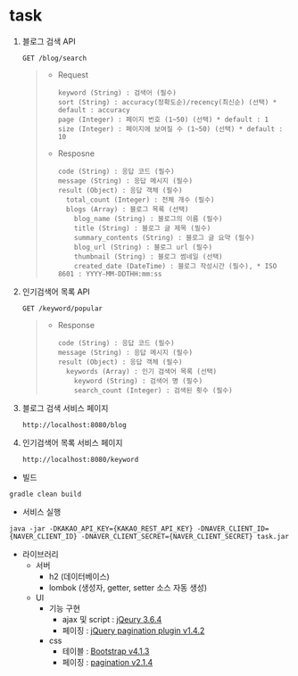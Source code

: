 # task

1. 블로그 검색 API
	```
	GET /blog/search
	```
	> * Request
	> 
	>       keyword (String) : 검색어 (필수)
	>       sort (String) : accuracy(정확도순)/recency(최신순) (선택) * default : accuracy
	>       page (Integer) : 페이지 번호 (1~50) (선택) * default : 1
	>       size (Integer) : 페이지에 보여질 수 (1~50) (선택) * default : 10
	>   
	> * Resposne
	> 
	>       code (String) : 응답 코드 (필수)
	>       message (String) : 응답 메시지 (필수)
	>       result (Object) : 응답 객체 (필수)
	>         total_count (Integer) : 전체 개수 (필수)
	>         blogs (Array) : 블로그 목록 (선택)
	>           blog_name (String) : 블로그의 이름 (필수)
	>           title (String) : 블로그 글 제목 (필수)
	>           summary_contents (String) : 블로그 글 요약 (필수)
	>           blog_url (String) : 블로그 url (필수)
	>           thumbnail (String) : 블로그 썸네일 (선택)
	>           created_date (DateTime) : 블로그 작성시간 (필수), * ISO 8601 : YYYY-MM-DDTHH:mm:ss


2. 인기검색어 목록 API
	```
	GET /keyword/popular
	```
	> * Response
	> 
	>       code (String) : 응답 코드 (필수)
	>       message (String) : 응답 메시지 (필수)
	>       result (Object) : 응답 객체 (필수)
	>         keywords (Array) : 인기 검색어 목록 (선택)
	>           keyword (String) : 검색어 명 (필수)
	>           search_count (Integer) : 검색된 횟수 (필수)


3. 블로그 검색 서비스 페이지
	```
	http://localhost:8080/blog
	```
4. 인기검색어 목록 서비스 페이지
	```
	http://localhost:8080/keyword
	```

* 빌드
```
gradle clean build
```
* 서비스 실행
```
java -jar -DKAKAO_API_KEY={KAKAO_REST_API_KEY} -DNAVER_CLIENT_ID={NAVER_CLIENT_ID} -DNAVER_CLIENT_SECRET={NAVER_CLIENT_SECRET} task.jar
```

* 라이브러리
	* 서버
		* h2 (데이터베이스)
		* lombok (생성자, getter, setter 소스 자동 생성)
	* UI
		* 기능 구현
			* ajax 및 script : [jQeury 3.6.4](https://jquery.com/download/)
			* 페이징 : [jQuery pagination plugin v1.4.2](http://josecebe.github.io/twbs-pagination/)
		* css
			* 테이블 : [Bootstrap v4.1.3](https://getbootstrap.com/)
			* 페이징 : [pagination v2.1.4](https://cdnjs.cloudflare.com/ajax/libs/paginationjs/2.1.4/pagination.css)
